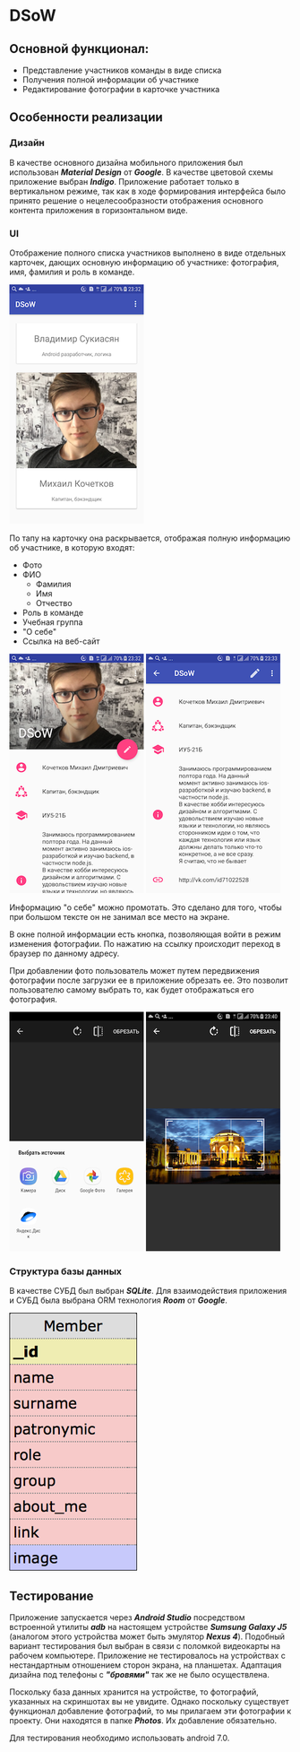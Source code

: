 # DSoW

## Основной функционал:

- Представление участников команды в виде списка
- Получения полной информации об участнике
- Редактирование фотографии в карточке участника

## Особенности реализации

### Дизайн

В качестве основного дизайна мобильного приложения был использован ***Material Design*** от ***Google***. В качестве цветовой схемы приложение выбран ***Indigo***. Приложение работает только в вертикальном режиме, так как в ходе формирования интерфейса было принято решение о нецелесообразности отображения основного контента приложения в горизонтальном виде.

### UI

Отображение полного списка участников выполнено в виде отдельных карточек, дающих основную информацию об участнике: фотография, имя, фамилия и роль в команде. 

![](./Pictures/device-2018-04-08-233205.png)

По тапу на карточку она раскрывается, отображая полную информацию об участнике, в которую входят:

- Фото 
- ФИО
  - Фамилия
  - Имя
  - Отчество
- Роль в команде
- Учебная группа
- "О себе"
- Ссылка на веб-сайт

![](./Pictures/device-2018-04-08-233252.png) ![](./Pictures/device-2018-04-08-233315.png)

Информацию "о себе" можно промотать. Это сделано для того, чтобы при большом тексте он не занимал все место на экране.

В окне полной информации есть кнопка, позволяющая войти в режим изменения фотографии. По нажатию на ссылку происходит переход в браузер по данному адресу.

При добавлении фото пользователь может путем передвижения фотографии после загрузки ее в приложение обрезать ее. Это позволит пользователю самому выбрать то, как будет отображаться его фотография.

![](./Pictures/device-2018-04-08-234004.png) ![](./Pictures/device-2018-04-08-234049.png)

### Структура базы данных

В качестве СУБД был выбран ***SQLite***. Для взаимодействия приложения и СУБД была выбрана ORM технология ***Room*** от ***Google***.

![](./Pictures/DatabaseStructure.png)

## Тестирование

Приложение запускается через ***Android Studio*** посредством встроенной утилиты ***adb*** на настоящем устройстве ***Sumsung Galaxy J5*** (аналогом этого устройства может быть эмулятор ***Nexus 4***). Подобный вариант тестирования был выбран в связи с поломкой видеокарты на рабочем компьютере. Приложение не тестировалось на устройствах с нестандартным отношением сторон экрана, на планшетах. Адаптация дизайна под телефоны с ***"бровями"*** так же не было осуществлена.

Поскольку база данных хранится на устройстве, то фотографий, указанных на скриншотах вы не увидите. Однако поскольку существует функционал добавление фотографий, то мы прилагаем эти фотографии к проекту. Они находятся в папке ***Photos***. Их добавление обязательно.

Для тестирования необходимо использовать android 7.0. 
